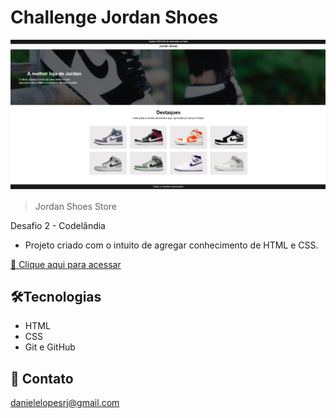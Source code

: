 # Challenge Jordan Shoes

![preview](./JSimages/ScreeshotJS.png)

>Jordan Shoes Store

Desafio 2 - Codelândia
- Projeto criado com o intuito de agregar conhecimento de HTML e CSS.

[🔗 Clique aqui para acessar](https://danieleewick.github.io/Challenge-Jordan-Shoes/)



## 🛠Tecnologias

- HTML
- CSS
- Git e GitHub

## 💌 Contato

danielelopesrj@gmail.com
